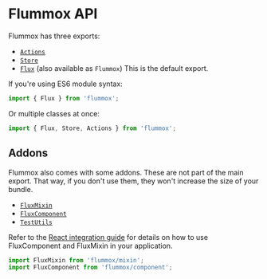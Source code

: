 Flummox API
===========

Flummox has three exports:

* [`Actions`](Actions.md)
* [`Store`](Store.md)
* [`Flux`](Flux.md) (also available as `Flummox`) This is the default export.

If you're using ES6 module syntax:

```js
import { Flux } from 'flummox';
```

Or multiple classes at once:

```js
import { Flux, Store, Actions } from 'flummox';
```

Addons
------

Flummox also comes with some addons. These are not part of the main export. That way, if you don't use them, they won't increase the size of your bundle.

* [`FluxMixin`](FluxMixin.md)
* [`FluxComponent`](FluxComponent.md)
* [`TestUtils`](TestUtils.md)

Refer to the [React integration guide](../react-integration.md) for details on how to use FluxComponent and FluxMixin in your application.

```js
import FluxMixin from 'flummox/mixin';
import FluxComponent from 'flummox/component';
```
